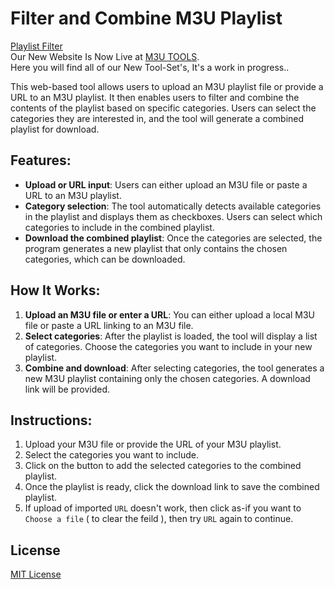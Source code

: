 # Filter and Combine M3U Playlist  
[Playlist Filter](https://lejuans01.github.io/Filter-and-Combine-M3U-Playlist/)  
Our New Website Is Now Live at [M3U TOOLS](https://m3u-tools.tiiny.site/).  
Here you will find all of our New Tool-Set's, It's a work in progress..


This web-based tool allows users to upload an M3U playlist file or provide a URL to an M3U playlist. It then enables users to filter and combine the contents of the playlist based on specific categories. Users can select the categories they are interested in, and the tool will generate a combined playlist for download.

## Features:

* **Upload or URL input**: Users can either upload an M3U file or paste a URL to an M3U playlist.
* **Category selection**: The tool automatically detects available categories in the playlist and displays them as checkboxes. Users can select which categories to include in the combined playlist.
* **Download the combined playlist**: Once the categories are selected, the program generates a new playlist that only contains the chosen categories, which can be downloaded.

## How It Works:

1. **Upload an M3U file or enter a URL**: You can either upload a local M3U file or paste a URL linking to an M3U file.
2. **Select categories**: After the playlist is loaded, the tool will display a list of categories. Choose the categories you want to include in your new playlist.
3. **Combine and download**: After selecting categories, the tool generates a new M3U playlist containing only the chosen categories. A download link will be provided.

## Instructions:

1. Upload your M3U file or provide the URL of your M3U playlist.
2. Select the categories you want to include.
3. Click on the button to add the selected categories to the combined playlist.
4. Once the playlist is ready, click the download link to save the combined playlist.
5. If upload of imported `URL` doesn't work, then click as-if you want to `Choose a file` ( to clear the feild ), then try `URL` again to continue.

 
## License

[MIT License](LICENSE)
